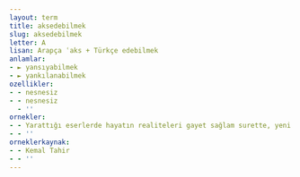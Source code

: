 ```yaml
---
layout: term
title: aksedebilmek
slug: aksedebilmek
letter: A
lisan: Arapça ʿaks + Türkçe edebilmek
anlamlar:
- ► yansıyabilmek
- ► yankılanabilmek
ozellikler:
- - nesnesiz
- - nesnesiz
  - ''
ornekler:
- - Yarattığı eserlerde hayatın realiteleri gayet sağlam surette, yeni ve değişik şekillerle aksedebiliyor mu?
- - ''
orneklerkaynak:
- - Kemal Tahir
- - ''
---
```

